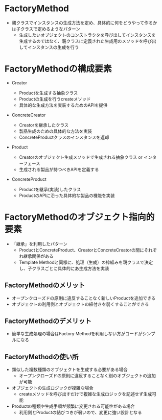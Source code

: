 # FactoryMethod
- 親クラスでインスタンスの生成方法を定め、具体的に何をどうやって作るかは子クラスで定めるようなパターン
    - 生成したいオブジェクトのコンストラクタを呼び出してインスタンスを生成するのではなく、親クラスに定義された生成用のメソッドを呼び出してインスタンスの生成を行う

# FactoryMethodの構成要素
- Creator
  - Productを生成する抽象クラス
  - Productの生成を行うcreateメソッド
  - 具体的な生成方法を実装するためのAPIを提供

- ConcreteCreator
  - Creatorを継承したクラス
  - 製品生成のための具体的な方法を実装
  - ConcreteProductクラスのインスタンスを返却

- Product
  - Creatorのオブジェクト生成メソッドで生成される抽象クラス or インターフェース
  - 生成される製品が持つべきAPIを定義する

- ConcreteProduct
  - Productを継承(実装)したクラス
  - ProductのAPIに沿った具体的な製品の機能を実装

# FactoryMethodのオブジェクト指向的要素
- 「継承」を利用したパターン
  - ProductとConcreteProduct、CreatorとConcreteCreatorの間にそれぞれ継承関係がある
  - Template Methodと同様に、処理（生成）の枠組みを親クラスで決定し、子クラスごとに具体的にあ生成方法を実装

## FactoryMethodのメリット
- オープンクローズドの原則に違反することなく新しいProductを追加できる
- オブジェクトの利用側とオブジェクトの紐付きを弱くすることができる

## FactoryMethodのデメリット
- 簡単な生成処理の場合はFactory Methodを利用しない方がコードがシンプルになる

## FactoryMethodの使い所
- 類似した複数種類のオブジェクトを生成する必要がある場合
  - オープンクローズドの原則に違反することなく別のオブジェクトの追加が可能
- オブジェクトの生成ロジックが複雑な場合
  - createメソッドを呼び出すだけで複雑な生成ロジックを記述せず生成可能
- Productの種類や生成手順が頻繁に変更される可能性がある場合
  - 利用側とProductの結びつきが弱いので、変更に強い設計となる
